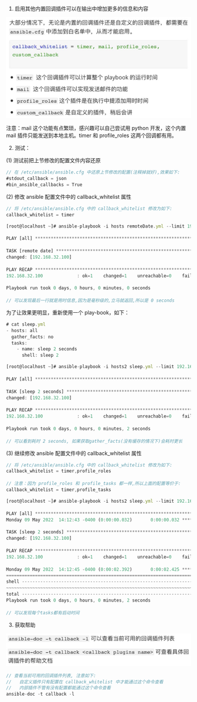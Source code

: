 1. 启用其他内置回调插件可以在输出中增加更多的信息和内容

![](images/1C616B65C4B64793AADC653812F2ADE2clipboard.png)

注意：mail 这个功能有点繁琐，感兴趣可以自己尝试用 python 开发，这个内置 mail 插件只能发送到本地主机。timer 和 profile_roles 这两个回调都有用。  





2. 测试：

(1) 测试前把上节修改的配置文件内容还原

```javascript
// 在 /etc/ansible/ansible.cfg 中还原上节修改的配置(注释掉就好),效果如下:
#stdout_callback = json
#bin_ansible_callbacks = True
```



(2) 修改  ansible 配置文件中的 callback_whitelist 属性

```javascript
// 将 /etc/ansible/ansible.cfg 中的 callback_whitelist 修改为如下:
callback_whitelist = timer
```

```javascript
[root@localhost ~]# ansible-playbook -i hosts remoteDate.yml --limit 192.168.32.100

PLAY [all] **********************************************************************************************************************************************************************

TASK [remote date] **************************************************************************************************************************************************************
changed: [192.168.32.100]

PLAY RECAP **********************************************************************************************************************************************************************
192.168.32.100             : ok=1    changed=1    unreachable=0    failed=0    skipped=0    rescued=0    ignored=0   

Playbook run took 0 days, 0 hours, 0 minutes, 0 seconds

// 可以发现最后一行就是用时信息,因为是毫秒级的,立马就返回,所以是 0 seconds
```



为了让效果更明显，重新使用一个 play-book，如下：

```javascript
# cat sleep.yml
- hosts: all
  gather_facts: no
  tasks:
    - name: sleep 2 seconds
      shell: sleep 2
```

```javascript
[root@localhost ~]# ansible-playbook -i hosts2 sleep.yml --limit 192.168.32.100 

PLAY [all] **********************************************************************************************************************************************************************

TASK [sleep 2 seconds] **********************************************************************************************************************************************************
changed: [192.168.32.100]

PLAY RECAP **********************************************************************************************************************************************************************
192.168.32.100             : ok=1    changed=1    unreachable=0    failed=0    skipped=0    rescued=0    ignored=0   

Playbook run took 0 days, 0 hours, 0 minutes, 2 seconds

// 可以看到耗时 2 seconds, 如果获取gather_facts(没有缓存的情况下)会耗时更长 
```



(3) 继续修改  ansible 配置文件中的 callback_whitelist 属性

```javascript
// 将 /etc/ansible/ansible.cfg 中的 callback_whitelist 修改为如下:
callback_whitelist = timer,profile_roles

// 注意：因为 profile_roles 和 profile_tasks 都一样,所以上面的配置等价于:
callback_whitelist = timer,profile_tasks    
```

```javascript
[root@localhost ~]# ansible-playbook -i hosts2 sleep.yml --limit 192.168.32.100 

PLAY [all] **********************************************************************************************************************************************************************
Monday 09 May 2022  14:12:43 -0400 (0:00:00.032)       0:00:00.032 ************ 

TASK [sleep 2 seconds] **********************************************************************************************************************************************************
changed: [192.168.32.100]

PLAY RECAP **********************************************************************************************************************************************************************
192.168.32.100             : ok=1    changed=1    unreachable=0    failed=0    skipped=0    rescued=0    ignored=0   

Monday 09 May 2022  14:12:45 -0400 (0:00:02.392)       0:00:02.425 ************ 
=============================================================================== 
shell ------------------------------------------------------------------- 2.39s
~~~~~~~~~~~~~~~~~~~~~~~~~~~~~~~~~~~~~~~~~~~~~~~~~~~~~~~~~~~~~~~~~~~~~~~~~~~~~~~ 
total ------------------------------------------------------------------- 2.39s
Playbook run took 0 days, 0 hours, 0 minutes, 2 seconds

// 可以发现每个tasks都有启动时间
```





3. 获取帮助

![](images/66B1CC424B2241E9A4629951ED51ABBCclipboard.png)

```javascript
// 查看当前可用的回调插件列表, 注意如下:
//   自定义插件只有配置在 callback_whitelist 中才能通过这个命令查看
//   内部插件不管有没有配置都能通过这个命令查看
ansible-doc -t callback -l

```

